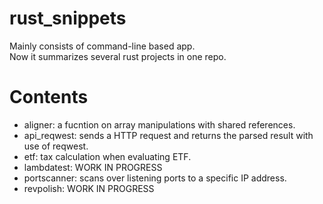 # rust_snippets

Mainly consists of command-line based app. <br>
Now it summarizes several rust projects in one repo.


# Contents
<ul> 
    <li> aligner: a fucntion on array manipulations with shared references. </li>
    <li> api_reqwest: sends a HTTP request and returns the parsed result with use of reqwest. </li>
    <li> etf: tax calculation when evaluating ETF. </li>
    <li> lambdatest: WORK IN PROGRESS </li>
    <li> portscanner: scans over listening ports to a specific IP address. </li>
    <li> revpolish: WORK IN PROGRESS </li>
</ul>
